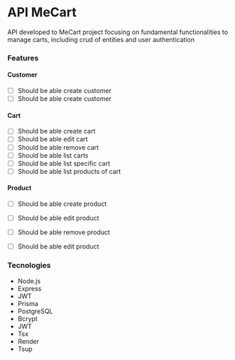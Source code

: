 # API MeCart
API developed to MeCart project focusing on fundamental functionalities
to manage carts, including crud of entities and user authentication

### Features
#### Customer
 - [ ]  Should be able create customer
 - [ ]  Should be able create customer
 
 #### Cart
 - [ ]  Should be able create cart
 - [ ]  Should be able edit cart
 - [ ]  Should be able remove cart
 - [ ]  Should be able list carts
 - [ ]  Should be able list specific cart
  - [ ]  Should be able list products of cart
  
   #### Product
 - [ ]  Should be able create product 
 - [ ]  Should be able edit product
 - [ ]  Should be able remove product
 - [ ]  Should be able edit product
 
 
 ### Tecnologies
 - Node.js
 - Express
 - JWT
 - Prisma
 - PostgreSQL
 - Bcrypt
 - JWT
 - Tsx
 - Render
 - Tsup
 
  
 